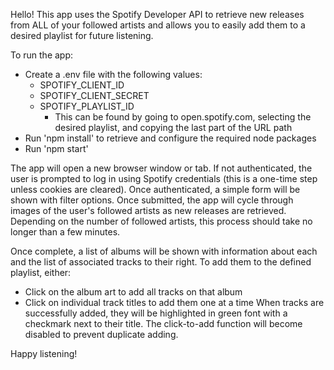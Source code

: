 Hello! This app uses the Spotify Developer API to retrieve new releases from ALL of your followed artists and allows you to easily add them to a desired playlist for future listening.

To run the app:
  - Create a .env file with the following values:
    - SPOTIFY_CLIENT_ID
    - SPOTIFY_CLIENT_SECRET
    - SPOTIFY_PLAYLIST_ID
      - This can be found by going to open.spotify.com, selecting the desired playlist, and copying the last part of the URL path
  - Run 'npm install' to retrieve and configure the required node packages
  - Run 'npm start'

The app will open a new browser window or tab. If not authenticated, the user is prompted to log in using Spotify credentials (this is a one-time step unless cookies are cleared). Once authenticated, a simple form will be shown with filter options. Once submitted, the app will cycle through images of the user's followed artists as new releases are retrieved. Depending on the number of followed artists, this process should take no longer than a few minutes.

Once complete, a list of albums will be shown with information about each and the list of associated tracks to their right. To add them to the defined playlist, either:
  - Click on the album art to add all tracks on that album
  - Click on individual track titles to add them one at a time
When tracks are successfully added, they will be highlighted in green font with a checkmark next to their title. The click-to-add function will become disabled to prevent duplicate adding.

Happy listening!
